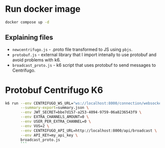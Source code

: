 
# Run docker image

``` bash
docker compose up -d
```

## Explaining files 

- `newcentrifugo.js` - .proto file transformed to JS using `pbjs`.
- `protobuf.js` - external library that I import intenally to use protobuf and avoid problems with k6.
- `broadcast_proto.js` - k6 script that uses protobuf to send messages to Centrifugo.

# Protobuf Centrifugo K6
``` bash
k6 run --env CENTRIFUGO_WS_URL="ws://localhost:8000/connection/websocket" \
       --summary-export=summary.json \
       --env JWT_SECRET=bbe7d157-a253-4094-9759-06a8236543f9 \
       --env EXTRA_CHANNELS_AMOUNT=0 \
       --env USER_PER_EXTRA_CHANNEL=0 \
       --env VUS=2 \
       --env CENTRIFUGO_API_URL=http://localhost:8000/api/broadcast \
       --env API_KEY=my_api_key \
       broadcast_proto.js
       ```


